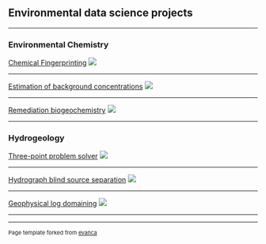 ## Environmental data science projects

---

### Environmental Chemistry

[Chemical Fingerprinting](/sample_page)
<img src="images/dummy_thumbnail.jpg?raw=true"/>

---
[Estimation of background concentrations](/pdf/sample_presentation.pdf)
<img src="images/dummy_thumbnail.jpg?raw=true"/>

---
[Remediation biogeochemistry](http://example.com/)
<img src="images/dummy_thumbnail.jpg?raw=true"/>

---

### Hydrogeology

[Three-point problem solver](/sample_page)
<img src="images/dummy_thumbnail.jpg?raw=true"/>

---
[Hydrograph blind source separation](/pdf/sample_presentation.pdf)
<img src="images/dummy_thumbnail.jpg?raw=true"/>

---
[Geophysical log domaining](http://example.com/)
<img src="images/dummy_thumbnail.jpg?raw=true"/>

---




---
<p style="font-size:11px">Page template forked from <a href="https://github.com/evanca/quick-portfolio">evanca</a></p>
<!-- Remove above link if you don't want to attibute -->

